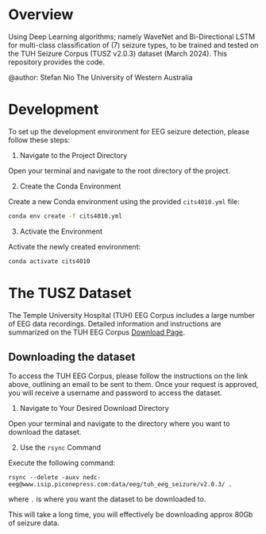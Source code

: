 # Overview
Using Deep Learning algorithms; namely WaveNet and Bi-Directional LSTM for multi-class classification of (7) seizure types, to be trained and tested on the TUH Seizure Corpus (TUSZ v2.0.3) dataset (March 2024). This repository provides the code.

@author: Stefan Nio
The University of Western Australia

# Development
To set up the development environment for EEG seizure detection, please follow these steps:

1. Navigate to the Project Directory

Open your terminal and navigate to the root directory of the project.

2. Create the Conda Environment

Create a new Conda environment using the provided <code>cits4010.yml</code> file:
```bash
conda env create -f cits4010.yml
```


3. Activate the Environment

Activate the newly created environment:

```bash
conda activate cits4010
```

# The TUSZ Dataset
The Temple University Hospital (TUH) EEG Corpus includes a large number of EEG data recordings. Detailed information and instructions are summarized on the TUH EEG Corpus [Download Page](https://isip.piconepress.com/projects/nedc/html/tuh_eeg/#i_rsyn).

## Downloading the dataset
To access the TUH EEG Corpus, please follow the instructions on the link above, outlining an email to be sent to them.
Once your request is approved, you will receive a username and password to access the dataset.

1. Navigate to Your Desired Download Directory

Open your terminal and navigate to the directory where you want to download the dataset.

2. Use the <code>rsync</code> Command

Execute the following command:

```
rsync --delete -auxv nedc-eeg@www.isip.piconepress.com:data/eeg/tuh_eeg_seizure/v2.0.3/ .
```
where <code>.</code> is where you want the dataset to be downloaded to.

This will take a long time, you will effectively be downloading approx 80Gb of seizure data.
